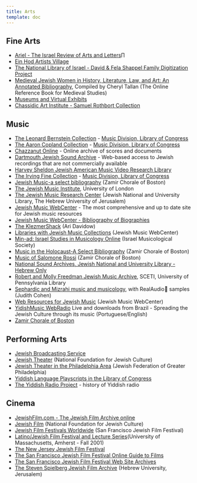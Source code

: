 ```yaml
---
title: Arts
template: doc
---
```

## Fine Arts
- [Ariel - The Israel Review of Arts and Letters](https://mfa.gov.il/MFA/MFA-Archive/2003/Pages/ARIEL%20-%20The%20Israel%20Review%20of%20Arts%20and%20Letters.aspx)∏
-   [Ein Hod Artists Village](https://ein-hod.info/)
-   [The National Library of Israel - David & Fela Shappel Family Digitization Project](https://web.nli.org.il/sites/nli/english/digitallibrary/pages/shapell-digitization-project.aspx)
-   [Medieval Jewish Women in History, Literature, Law, and Art: An Annotated Bibliography](https://the-orb.arlima.net/encyclop/religion/judaism/jew-wom.html), Compiled by Cheryl Tallan (The Online Reference Book for Medieval Studies)
-   [Museums and Virtual Exhibits](https://guides.library.upenn.edu/judaica-resources/museums)
-   [Chassidic Art Institute - Samuel Rothbort Collection](https://www.chaiartgallery.com/samuel-rothbort)

## Music

-   [The Leonard Bernstein Collection](http://memory.loc.gov/ammem/lbhtml/lbhome.html) - [Music Division, Library of Congress](http://lcweb.loc.gov/rr/perform/)
-   [The Aaron Copland Collection](http://memory.loc.gov/ammem/achtml/achome.html) - [Music Division, Library of Congress](http://lcweb.loc.gov/rr/perform/)
-   [Chazzanut Online](http://www.chazzanut.com/) - Online archive of scores and documents
-   [Dartmouth Jewish Sound Archive](http://www.dartmouth.edu/%7Edjsa/) - Web-based access to Jewish recordings that are not commercially available
-   [Harvey Sheldon Jewish American Music Video Research Library](https://www.library.upenn.edu/collections/special-notable/single/harvey-sheldon-jewish-american-music-video-research-library)
-   [The Irving Fine Collection](http://memory.loc.gov/ammem/ifhtml/) - [Music Division, Library of Congress](http://lcweb.loc.gov/rr/perform/)
-   [Jewish Music-a select bibliography](https://zamir.org/resources/bibliography/) (Zamir Chorale of Boston)
-   [The Jewish Music Institute](https://www.jmi.org.uk/), University of London
-   [The Jewish Music Research Center](https://www.jewish-music.huji.ac.il/) (Jewish National and University Library, The Hebrew University of Jerusalem)
-   [Jewish Music WebCenter](http://www.jmwc.org/) - The most comprehensive and up to date site for Jewish music resources
-   [Jewish Music WebCenter - Bibliography of Biographies](http://jmwc.org/for-your-bookshelf/)
-   [The KlezmerShack](http://www.klezmershack.com/) (Ari Davidow)
-   [Libraries with Jewish Music Collections](http://jmwc.org/jewish-libraries-and-archives/) (Jewish Music WebCenter)
-   [Min-ad: Israel Studies in Musicology Online](https://www2.biu.ac.il/hu/mu/min-ad/) (Israel Musicological Society)
-   [Music in the Holocaust-A Select Bibliography](https://zamir.org/resources/bibliography-music-holocaust/) (Zamir Chorale of Boston)
-   [Music of Salomone Rossi](https://zamir.org/resources/music-of-salamone-rossi/) (Zamir Chorale of Boston)
-   [National Sound Archives, Jewish National and University Library - Hebrew Only](https://merhav.nli.org.il/primo-explore/search?sortby=rank&vid=NLI&lang=iw_IL)
-   [Robert and Molly Freedman Jewish Music Archive](http://sceti.library.upenn.edu/freedman), SCETI, University of Pennsylvania Library
-   [Sephardic and Mizrahi music and musicology](https://www.judithcohen.ca/audio), with RealAudio samples (Judith Cohen)
-   [Web Resources for Jewish Music](http://jmwc.org/web-resources/) (Jewish Music WebCenter)
-   [YidishMusic WebRadio](http://www.yidishmusic.com.br/) Live and downloads from Brazil - Spreading the Jewish Culture through its music (Portuguese/English)
-   [Zamir Chorale of Boston](http://www.zamir.org/)

## Performing Arts

-   [Jewish Broadcasting Service](https://www.jbstv.org/)
-   [Jewish Theater](http://www.jewishculture.org/theater.htm) (National Foundation for Jewish Culture)
-   [Jewish Theater in the Philadelphia Area](http://www.phljnet.org/pages/pag_theat.html) (Jewish Federation of Greater Philadelphia)
-   [Yiddish Language Playscripts in the Library of Congress](http://lcweb2.loc.gov/ammem/vshtml/vsyid.html)
-   [The Yiddish Radio Project](http://yiddishradioproject.org/) - history of Yiddish radio

## Cinema

-   [JewishFilm.com - The Jewish Film Archive online](http://members.aol.com/jewfilm/)
-   [Jewish Film](http://www.jewishculture.org/film.htm) (National Foundation for Jewish Culture)
-   [Jewish Film Festivals Worldwide](http://www.sfjff.org/guide/jffswwlist.php3) (San Francisco Jewish Film Festival)
-   [Latino/Jewish Film Festival and Lecture Series](http://www.umass.edu/newsoffice/archive/2001/101101film.html)(University of Massachusetts, Amherst - Fall 2001)
-   [The New Jersey Jewish Film Festival](http://www.njjff.org/index.htm)
-   [The San Francisco Jewish Film Festival Online Guide to Films](http://www.sfjff.org/guide/index.html)
-   [The San Francisco Jewish Film Festival Web Site Archives](http://www.sfjff.org/sfjff/archives.html)
-   [The Steven Spielberg Jewish Film Archive](http://sites.huji.ac.il/jfa/jfa.htm) (Hebrew University, Jerusalem)